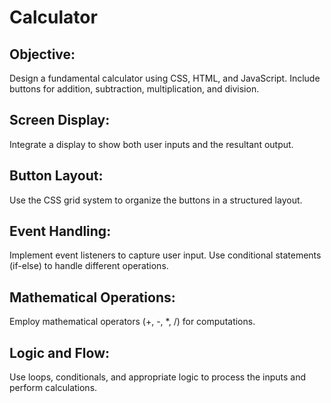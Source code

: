 # Calculator

## Objective:
Design a fundamental calculator using CSS, HTML, and JavaScript.
Include buttons for addition, subtraction, multiplication, and division.

## Screen Display:
Integrate a display to show both user inputs and the resultant output.

## Button Layout:
Use the CSS grid system to organize the buttons in a structured layout.

## Event Handling:
Implement event listeners to capture user input.
Use conditional statements (if-else) to handle different operations.

## Mathematical Operations:
Employ mathematical operators (+, -, *, /) for computations.

## Logic and Flow:
Use loops, conditionals, and appropriate logic to process the inputs and perform calculations.






